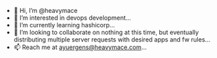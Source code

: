 - 👋 Hi, I’m @heavymace
- 👀 I’m interested in devops development...
- 🌱 I’m currently learning hashicorp...
- 💞️ I’m looking to collaborate on nothing at this time, but eventually distributing multiple server requests with desired apps and fw rules...
- 📫 Reach me at ayuergens@heavymace.com...

<!---
heavymace/heavymace is a ✨ special ✨ repository because its `README.md` (this file) appears on your GitHub profile.
You can click the Preview link to take a look at your changes.
--->
